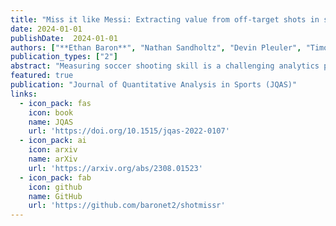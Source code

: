 ```yaml
---
title: "Miss it like Messi: Extracting value from off-target shots in soccer"
date: 2024-01-01
publishDate:  2024-01-01
authors: ["**Ethan Baron**", "Nathan Sandholtz", "Devin Pleuler", "Timothy C. Y. Chan"]
publication_types: ["2"]
abstract: "Measuring soccer shooting skill is a challenging analytics problem due to the scarcity and highly contextual nature of scoring events. The introduction of more advanced data surrounding soccer shots has given rise to model-based metrics which better cope with these challenges. Specifically, metrics such as expected goals added, goals above expectation, and post-shot expected goals all use advanced data to offer an improvement over the classical conversion rate. However, all metrics developed to date assign a value of zero to off-target shots, which account for almost two-thirds of all shots, since these shots have no probability of scoring. We posit that there is non-negligible shooting skill signal contained in the trajectories of off-target shots and propose two shooting skill metrics that incorporate the signal contained in off-target shots. Specifically, we develop a player-specific generative model for shot trajectories based on a mixture of truncated bivariate Gaussian distributions. We use this generative model to compute metrics that allow us to attach non-zero value to off-target shots. We demonstrate that our proposed metrics are more stable than current state-of-the-art metrics and have increased predictive power."
featured: true
publication: "Journal of Quantitative Analysis in Sports (JQAS)"
links:
  - icon_pack: fas
    icon: book
    name: JQAS
    url: 'https://doi.org/10.1515/jqas-2022-0107'
  - icon_pack: ai
    icon: arxiv
    name: arXiv
    url: 'https://arxiv.org/abs/2308.01523'
  - icon_pack: fab
    icon: github
    name: GitHub
    url: 'https://github.com/baronet2/shotmissr'
---
```

